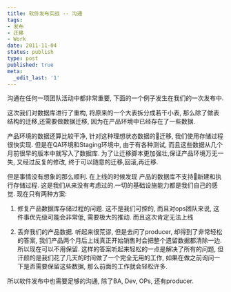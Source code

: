 ```yaml
---
title: 软件发布实战 -- 沟通
tags:
- 发布
- 迁移
- Work
date: 2011-11-04
status: publish
type: post
published: true
meta:
  _edit_last: '1'
---
```

沟通在任何一项团队活动中都非常重要, 下面的一个例子发生在我们的一次发布中.

这次我们对数据库进行了重构, 将原来的一个大表拆分成若干小表, 那么除了做表结构的迁移,还需要做数据迁移, 因为在产品环境中已经存在了一些数据.

产品环境的数据还算比较干净, 针对这种理想状态数据的迁移, 我们使用存储过程很快实现. 但是在QA环境和Staging环境中, 由于有各种测试, 而且这些数据从几个月前很早的版本中就写入了数据库. 为了让迁移脚本更加强壮,保证产品环境万无一失, 又经过反复的修改, 终于可以随意的迁移,回滚,再迁移.

但是事情没有想象的那么顺利. 在上线的时候发现 产品的数据库不支持新建和执行存储过程. 这是我们从来没有考虑过的.一切的基础设施能力都是我们自己的感觉. 现在只有两种方案:

1. 修复产品数据库存储过程的问题. 这不是我们可控的, 而且对ops团队来说, 这件事优先级可能会非常低, 需要极大的推动. 而且这次肯定无法上线

2. 丢弃我们的产品数据. 听起来很荒谬, 但是去问了producer, 却得到了非常轻松的答案, 我们产品两个月后上线真正开始销售时会把整个遗留数据都清除一边. 所以现在可以不用保留. 这样的答案听起来轻松的一点是解决了所有的问题, 但汗颜的是我们花了几天的时间做了一个完全无用的工作, 如果在做之前询问一下是否需要保留这些数据, 那么前面的工作就会轻松许多.

所以软件发布中也需要足够的沟通, 除了BA, Dev, OPs, 还有producer.
